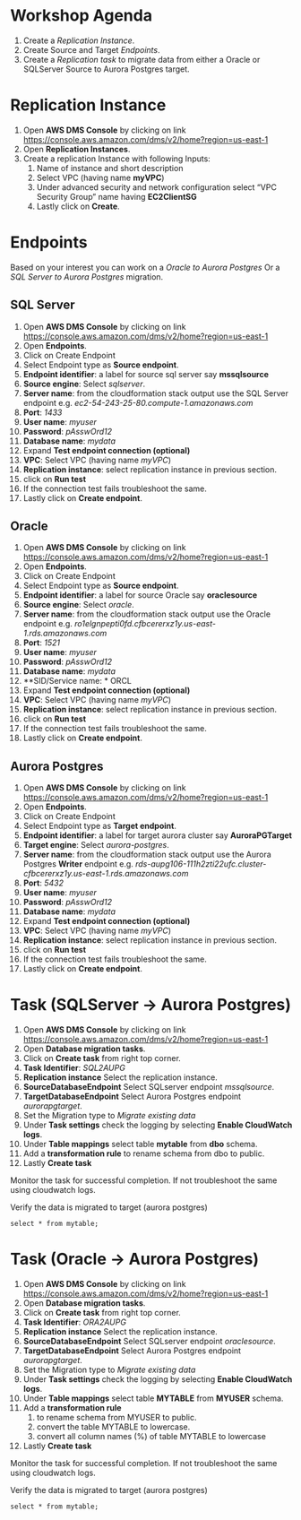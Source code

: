 # Workshop Agenda

1. Create a *Replication Instance*.
2. Create Source and Target *Endpoints*.
3. Create a *Replication task* to migrate data from either a Oracle or SQLServer Source to Aurora Postgres target.


# Replication Instance
1. Open **AWS DMS Console** by clicking on link https://console.aws.amazon.com/dms/v2/home?region=us-east-1
2. Open **Replication Instances**.
3. Create a replication Instance with following Inputs:
    1. Name of instance and short description
    2. Select VPC (having name **myVPC**)
    3. Under advanced security and network configuration select “VPC Security Group” name having **EC2ClientSG**
    4. Lastly click on **Create**.

# Endpoints
Based on your interest you can work on a *Oracle to Aurora Postgres* Or a *SQL Server to Aurora Postgres* migration.

## SQL Server
1. Open **AWS DMS Console** by clicking on link https://console.aws.amazon.com/dms/v2/home?region=us-east-1
2. Open **Endpoints**.
3. Click on Create Endpoint
4. Select Endpoint type as **Source endpoint**.
5. **Endpoint identifier**: a label for source sql server say **mssqlsource**
6. **Source engine**: Select *sqlserver*.
7. **Server name**: from the cloudformation stack output use the SQL Server endpoint e.g. *ec2-54-243-25-80.compute-1.amazonaws.com*
8. **Port**: *1433*
9. **User name**: *myuser*
10. **Password**: *pAsswOrd12*
11. **Database name**: *mydata*
12. Expand **Test endpoint connection (optional)**
13. **VPC**: Select VPC (having name *myVPC*)
14. **Replication instance**: select replication instance in previous section.
15. click on **Run test**
16. If the connection test fails troubleshoot the same.
17. Lastly click on **Create endpoint**.


## Oracle
1. Open **AWS DMS Console** by clicking on link https://console.aws.amazon.com/dms/v2/home?region=us-east-1
2. Open **Endpoints**.
3. Click on Create Endpoint
4. Select Endpoint type as **Source endpoint**.
5. **Endpoint identifier**: a label for source Oracle  say **oraclesource**
6. **Source engine**: Select *oracle*.
7. **Server name**: from the cloudformation stack output use the Oracle endpoint e.g. *ro1elgnpepti0fd.cfbcererxz1y.us-east-1.rds.amazonaws.com*
8. **Port**: *1521*
9. **User name**: *myuser*
10. **Password**: *pAsswOrd12*
11. **Database name**: *mydata*
12. **SID/Service name: * ORCL
13. Expand **Test endpoint connection (optional)**
14. **VPC**: Select VPC (having name *myVPC*)
15. **Replication instance**: select replication instance in previous section.
16. click on **Run test**
17. If the connection test fails troubleshoot the same.
18. Lastly click on **Create endpoint**.


## Aurora Postgres
1. Open **AWS DMS Console** by clicking on link https://console.aws.amazon.com/dms/v2/home?region=us-east-1
2. Open **Endpoints**.
3. Click on Create Endpoint
4. Select Endpoint type as **Target endpoint**.
5. **Endpoint identifier**: a label for target aurora cluster say **AuroraPGTarget**
6. **Target engine**: Select *aurora-postgres*.
7. **Server name**: from the cloudformation stack output use the Aurora Postgres **Writer** endpoint e.g. *rds-aupg106-111h2zti22ufc.cluster-cfbcererxz1y.us-east-1.rds.amazonaws.com*
8. **Port**: *5432*
9. **User name**: *myuser*
10. **Password**: *pAsswOrd12*
11. **Database name**: *mydata*
12. Expand **Test endpoint connection (optional)**
13. **VPC**: Select VPC (having name *myVPC*)
14. **Replication instance**: select replication instance in previous section.
15. click on **Run test**
16. If the connection test fails troubleshoot the same.
17. Lastly click on **Create endpoint**.


# Task (SQLServer -> Aurora Postgres)
1. Open **AWS DMS Console** by clicking on link https://console.aws.amazon.com/dms/v2/home?region=us-east-1
2. Open **Database migration tasks**.
3. Click on **Create task** from right top corner.
4. **Task Identifier**: *SQL2AUPG*
5. **Replication instance** Select the replication instance.
6. **SourceDatabaseEndpoint** Select SQLserver endpoint *mssqlsource*.
7. **TargetDatabaseEndpoint** Select Aurora Postgres endpoint *aurorapgtarget*.
8. Set the Migration type to *Migrate existing data*
9. Under **Task settings** check the logging by selecting **Enable CloudWatch logs**.
10. Under **Table mappings** select table **mytable** from **dbo** schema.
11. Add a **transformation rule** to rename schema from dbo to public.
12. Lastly **Create task**

Monitor the task for successful completion. If not troubleshoot the same using cloudwatch logs.

Verify the data is migrated to target (aurora postgres)
```
select * from mytable;
```
# Task (Oracle -> Aurora Postgres)
1. Open **AWS DMS Console** by clicking on link https://console.aws.amazon.com/dms/v2/home?region=us-east-1
2. Open **Database migration tasks**.
3. Click on **Create task** from right top corner.
4. **Task Identifier**: *ORA2AUPG*
5. **Replication instance** Select the replication instance.
6. **SourceDatabaseEndpoint** Select SQLserver endpoint *oraclesource*.
7. **TargetDatabaseEndpoint** Select Aurora Postgres endpoint *aurorapgtarget*.
8. Set the Migration type to *Migrate existing data*
9. Under **Task settings** check the logging by selecting **Enable CloudWatch logs**.
10. Under **Table mappings** select table **MYTABLE** from **MYUSER** schema.
11. Add a **transformation rule**
    1. to rename schema from MYUSER to public.
    2. convert the table MYTABLE to lowercase.
    3. convert all column names (%) of table MYTABLE to lowercase
12. Lastly **Create task**

Monitor the task for successful completion. If not troubleshoot the same using cloudwatch logs.

Verify the data is migrated to target (aurora postgres)
```
select * from mytable;
```
